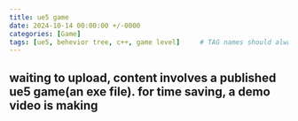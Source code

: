 ```yaml
---
title: ue5 game
date: 2024-10-14 00:00:00 +/-0000
categories: [Game]
tags: [ue5, behevior tree, c++, game level]     # TAG names should always be lowercase
---
```


## waiting to upload, content involves a published ue5 game(an exe file). for time saving, a demo video is making 
